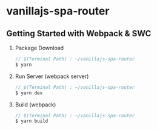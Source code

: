 # vanillajs-spa-router
## Getting Started with Webpack & SWC
1. Package Download
    ```javascript
    // $(Terminal Path) : ~/vanillajs-spa-router
    $ yarn
1. Run Server (webpack server)
    ```javascript
    // $(Terminal Path) : ~/vanillajs-spa-router
    $ yarn dev 
1. Build (webpack)
    ```javascript
    // $(Terminal Path) : ~/vanillajs-spa-router
    $ yarn build